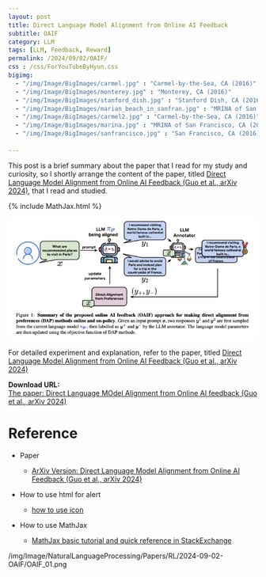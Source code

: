 ```yaml
---
layout: post
title: Direct Language Model Alignment from Online AI Feedback
subtitle: OAIF
category: LLM
tags: [LLM, Feedback, Reward]
permalink: /2024/09/02/OAIF/
css : /css/ForYouTubeByHyun.css
bigimg: 
  - "/img/Image/BigImages/carmel.jpg" : "Carmel-by-the-Sea, CA (2016)"
  - "/img/Image/BigImages/monterey.jpg" : "Monterey, CA (2016)"
  - "/img/Image/BigImages/stanford_dish.jpg" : "Stanford Dish, CA (2016)"
  - "/img/Image/BigImages/marian_beach_in_sanfran.jpg" : "MRINA of San Francisco, CA (2016)"
  - "/img/Image/BigImages/carmel2.jpg" : "Carmel-by-the-Sea, CA (2016)"
  - "/img/Image/BigImages/marina.jpg" : "MRINA of San Francisco, CA (2016)"
  - "/img/Image/BigImages/sanfrancisco.jpg" : "San Francisco, CA (2016)"
  
---
```


This post is a brief summary about the paper that I read for my study and curiosity, so I shortly arrange the content of the paper, titled [Direct Language Model Alignment from Online AI Feedback (Guo et al., arXiv 2024)](https://arxiv.org/abs/2402.04792), that I read and studied. 

{% include MathJax.html %}

![Guo et al., arXiv 2024](/img/Image/NaturalLanguageProcessing/Papers/RL/2024-09-02-OAIF/OAIF_01.png)


For detailed experiment and explanation, refer to the paper, titled [Direct Language Model Alignment from Online AI Feedback (Guo et al., arXiv 2024)](https://arxiv.org/abs/2402.04792)

<div class="alert alert-success" role="alert"><i class="fa fa-paperclip fa-lg"></i> <b>Download URL: </b><br>
  <a href="https://arxiv.org/abs/2402.04792">The paper: Direct Language MOdel Alignment from Online AI feedback (Guo et al., arXiv 2024)</a></div>

# Reference 

- Paper 
  - [ArXiv Version: Direct Language Model Alignment from Online AI Feedback (Guo et al., arXiv 2024)](https://arxiv.org/abs/2402.04792)
   
- How to use html for alert
  - [how to use icon](http://idratherbewriting.com/documentation-theme-jekyll/mydoc_icons.html)
 
- How to use MathJax 
  - [MathJax basic tutorial and quick reference in StackExchange](https://math.meta.stackexchange.com/questions/5020/mathjax-basic-tutorial-and-quick-reference)











/img/Image/NaturalLanguageProcessing/Papers/RL/2024-09-02-OAIF/OAIF_01.png
